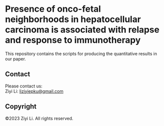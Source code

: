 # Presence of onco-fetal neighborhoods in hepatocellular carcinoma is associated with relapse and response to immunotherapy

This repository contains the scripts for producing the quantitative results in our paper.

## Contact
Please contact us:  
Ziyi Li: liziyiepku@gmail.com

## Copyright
©2023 Ziyi Li. All rights reserved.
